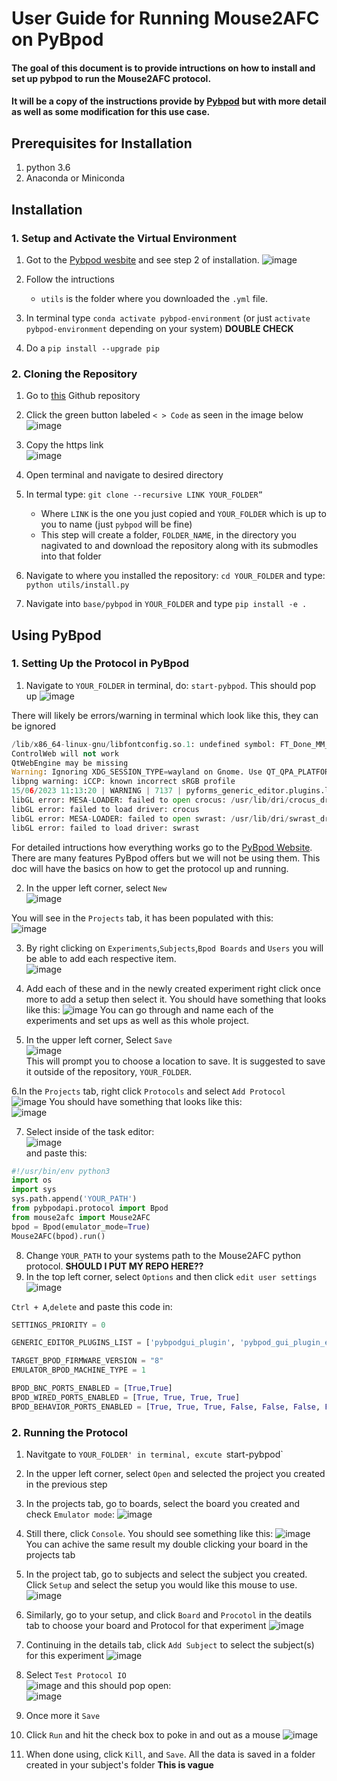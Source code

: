 # User Guide for Running Mouse2AFC on PyBpod
#### The goal of this document is to provide intructions on how to install and set up pybpod to run the Mouse2AFC protocol.
#### It will be a copy of the instructions provide by [Pybpod](https://pybpod.readthedocs.io/en/v1.8.1/getting-started/install.html) but with more detail as well as some modification for this use case.

## Prerequisites for Installation
1. python 3.6
2. Anaconda or Miniconda

## Installation
### 1. Setup and Activate the Virtual Environment
1. Got to the [Pybpod wesbite](https://pybpod.readthedocs.io/en/v1.8.1/getting-started/install.html) and see step 2 of installation. 
![image](https://github.com/HenryJFlynn/mouse2afc/assets/130571023/2f705022-145e-40f1-92d6-d42199138465)

2. Follow the intructions
     - `utils` is the folder where you downloaded the `.yml` file.
3. In terminal type `conda activate pybpod-environment` (or just `activate pybpod-environment` depending on your system) **DOUBLE CHECK**
4. Do a `pip install --upgrade pip`

### 2. Cloning the Repository
1. Go to [this](https://pybpod.readthedocs.io/en/v1.8.1/getting-started/install.html) Github repository
2. Click the green button labeled ` < > Code ` as seen in the image below 
![image](https://github.com/HenryJFlynn/mouse2afc/assets/130571023/5b579fcd-c308-4be1-8368-07a6a7a5b7e9)

3. Copy the https link                              
![image](https://github.com/HenryJFlynn/mouse2afc/assets/130571023/6a32a8c6-d85f-4c8c-9360-4288eaf3700e)

4. Open terminal and navigate to desired directory
5. In termal type: `git clone --recursive LINK YOUR_FOLDER”`
     - Where `LINK` is the one you just copied and `YOUR_FOLDER` which is up to you to name (just `pybpod` will be fine)
     - This step will create a folder, `FOLDER_NAME`, in the directory you nagivated to and download the repository along with its submodles into that folder
6. Navigate to where you installed the repository: `cd YOUR_FOLDER` and type: `python utils/install.py`
7. Navigate into `base/pybpod` in `YOUR_FOLDER` and type `pip install -e .`

## Using PyBpod
### 1. Setting Up the Protocol in PyBpod
1. Navigate to `YOUR_FOLDER` in terminal, do: `start-pybpod`. This should pop up
![image](https://github.com/HenryJFlynn/mouse2afc/assets/130571023/520fb3cd-6d37-4749-9103-3b93f2294cc7)

There will likely be errors/warning in terminal which look like this, they can be ignored

```python
/lib/x86_64-linux-gnu/libfontconfig.so.1: undefined symbol: FT_Done_MM_Var
ControlWeb will not work
QtWebEngine may be missing
Warning: Ignoring XDG_SESSION_TYPE=wayland on Gnome. Use QT_QPA_PLATFORM=wayland to run on Wayland anyway.
libpng warning: iCCP: known incorrect sRGB profile
15/06/2023 11:13:20 | WARNING | 7137 | pyforms_generic_editor.plugins.loader | install_plugins | Plugins path was not defined by user
libGL error: MESA-LOADER: failed to open crocus: /usr/lib/dri/crocus_dri.so: cannot open shared object file: No such file or directory (search paths /usr/lib/x86_64-linux-gnu/dri:\$${ORIGIN}/dri:/usr/lib/dri, suffix _dri)
libGL error: failed to load driver: crocus
libGL error: MESA-LOADER: failed to open swrast: /usr/lib/dri/swrast_dri.so: cannot open shared object file: No such file or directory (search paths /usr/lib/x86_64-linux-gnu/dri:\$${ORIGIN}/dri:/usr/lib/dri, suffix _dri)
libGL error: failed to load driver: swrast
```

For detailed intructions how everything works go to the [PyBpod Website](https://pybpod.readthedocs.io/en/v1.8.1/getting-started/basic-usage.html). There are many features PyBpod offers but we will not be using them. This doc will have the basics on how to get the protocol up and running.

2. In the upper left corner, select `New`                                    
![image](https://github.com/HenryJFlynn/mouse2afc/assets/130571023/b9db7442-3b70-4379-811c-b6fbd115b53c)

You will see in the `Projects` tab, it has been populated with this:                              
![image](https://github.com/HenryJFlynn/mouse2afc/assets/130571023/e5ecd9dd-013b-47a6-90eb-b1bd28520024)

3. By right clicking on `Experiments`,`Subjects`,`Bpod Boards` and `Users` you will be able to add each respective item.                       
![image](https://github.com/HenryJFlynn/mouse2afc/assets/130571023/adbb002a-e12f-41ac-be25-226dea92dec2)

4. Add each of these and in the newly created experiment right click once more to add a setup then select it. You should have something that looks like this:
![image](https://github.com/HenryJFlynn/mouse2afc/assets/130571023/42b70fd9-c1ad-4cf2-9a0b-0898317c4275)
You can go through and name each of the experiments and set ups as well as this whole project. 

5. In the upper left corner, Select `Save`                     
![image](https://github.com/HenryJFlynn/mouse2afc/assets/130571023/30171cc8-2b02-4a99-8a0a-3651f7266e9e)                        
This will prompt you to choose a location to save. It is suggested to save it outside of the repository, `YOUR_FOLDER`. 

6.In the `Projects` tab, right click `Protocols` and select `Add Protocol`                   
![image](https://github.com/HenryJFlynn/mouse2afc/assets/130571023/6f9719a9-30ce-447a-9413-93c79028d058)
You should have something that looks like this:          
![image](https://github.com/HenryJFlynn/mouse2afc/assets/130571023/ec14ca8d-28da-4dc0-a2c5-68ffd833429f)

7. Select inside of the task editor:        
![image](https://github.com/HenryJFlynn/mouse2afc/assets/130571023/77edaade-7439-42b9-aa2f-b3d75fe4fdb4)              
and paste this:
```python
#!/usr/bin/env python3
import os
import sys
sys.path.append('YOUR_PATH')
from pybpodapi.protocol import Bpod
from mouse2afc import Mouse2AFC
bpod = Bpod(emulator_mode=True)
Mouse2AFC(bpod).run()
```
8. Change `YOUR_PATH` to your systems path to the Mouse2AFC python protocol. **SHOULD I PUT MY REPO HERE??**
9. In the top left corner, select `Options` and then click `edit user settings`      
![image](https://github.com/HenryJFlynn/mouse2afc/assets/130571023/1f972368-d0bc-47d6-8718-40f27c3ab29b)     


`Ctrl + A`,`delete` and paste this code in:

```python
SETTINGS_PRIORITY = 0

GENERIC_EDITOR_PLUGINS_LIST = ['pybpodgui_plugin', 'pybpod_gui_plugin_emulator']

TARGET_BPOD_FIRMWARE_VERSION = "8"
EMULATOR_BPOD_MACHINE_TYPE = 1

BPOD_BNC_PORTS_ENABLED = [True,True]
BPOD_WIRED_PORTS_ENABLED = [True, True, True, True]
BPOD_BEHAVIOR_PORTS_ENABLED = [True, True, True, False, False, False, False, False]
```

### 2. Running the Protocol
1. Navitgate to `YOUR_FOLDER' in terminal, excute `start-pybpod`
2. In the upper left corner, select `Open` and selected the project you created in the previous step
3. In the projects tab, go to boards, select the board you created and check `Emulator mode`:
![image](https://github.com/HenryJFlynn/mouse2afc/assets/130571023/7809599d-46c5-4739-a510-5864528de451)

4. Still there, click `Console`. You should see something like this:
![image](https://github.com/HenryJFlynn/mouse2afc/assets/130571023/f45ca25c-d40c-445d-95c0-a035906b040f)
You can achive the same result my double clicking your board in the projects tab

5. In the project tab, go to subjects and select the subject you created. Click `Setup` and select the setup you would like this mouse to use.
![image](https://github.com/HenryJFlynn/mouse2afc/assets/130571023/84446c72-5937-4bf5-8560-7803e965e5f6)

6. Similarly, go to your setup, and click `Board` and `Procotol` in the deatils tab to choose your board and Protocol for that experiment
![image](https://github.com/HenryJFlynn/mouse2afc/assets/130571023/3d1c80de-2167-493e-9109-680f7dbce6d7)

7. Continuing in the details tab, click `Add Subject` to select the subject(s) for this experiment
![image](https://github.com/HenryJFlynn/mouse2afc/assets/130571023/06ecbe8c-5bf7-43ac-a276-2811031674c6)

8. Select `Test Protocol IO`                                             
![image](https://github.com/HenryJFlynn/mouse2afc/assets/130571023/73be05f0-3e50-4502-a6b0-262d61112716)
and this should pop open:                       
![image](https://github.com/HenryJFlynn/mouse2afc/assets/130571023/5e342cfb-a4fa-4bab-8282-5acb75497535)

9. Once more it `Save`
10. Click `Run` and hit the check box to poke in and out as a mouse
![image](https://github.com/HenryJFlynn/mouse2afc/assets/130571023/b3d15233-307a-4d39-b265-526eb7508ab7)
11. When done using, click `Kill`, and `Save`. All the data is saved in a folder created in your subject's folder **This is vague**







